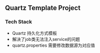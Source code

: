 Quartz Template Project
---------------

### Tech Stack
* Quartz 持久化方式模板
* 解决了job类无法注入service的问题
* quartz.properties 需要修改数据源为对应值
